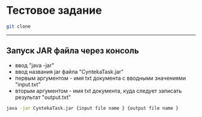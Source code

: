 # Тестовое задание 

```bash
git clone 
```

---

## Запуск  JAR файла через консоль

* ввод "java -jar"
* ввод названия jar файла "CyntekaTask.jar"
* первым аргументом - имя txt документа с вводными значениями "input.txt"
* вторым аргументом - имя txt документа, куда следует записать результат "output.txt"

```bash
java -jar CyntekaTask.jar {input file name } {output file name }
```
